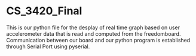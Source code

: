# CS_3420_Final

This is our python file for the desplay of real time graph based on user accelerometer data that is read and computed from the freedomboard.
Communication between our board and our python program is established through Serial Port using pyserial. 
